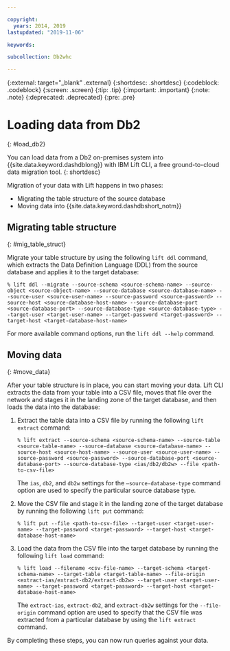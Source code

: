 ```yaml
---

copyright:
  years: 2014, 2019
lastupdated: "2019-11-06"

keywords:

subcollection: Db2whc

---
```


<!-- Attribute definitions --> 
{:external: target="_blank" .external}
{:shortdesc: .shortdesc}
{:codeblock: .codeblock}
{:screen: .screen}
{:tip: .tip}
{:important: .important}
{:note: .note}
{:deprecated: .deprecated}
{:pre: .pre}

# Loading data from Db2
{: #load_db2}

You can load data from a Db2 on-premises system into {{site.data.keyword.dashdblong}} with IBM Lift CLI, a free ground-to-cloud data migration tool.
{: shortdesc}

Migration of your data with Lift happens in two phases: 
- Migrating the table structure of the source database
- Moving data into {{site.data.keyword.dashdbshort_notm}} 

## Migrating table structure
{: #mig_table_struct}

Migrate your table structure by using the following `lift ddl` command, which extracts the Data Definition Language (DDL) from the source database and applies it to the target database:

```
% lift ddl --migrate --source-schema <source-schema-name> --source-object <source-object-name> --source-database <source-database-name> --source-user <source-user-name> --source-password <source-password> --source-host <source-database-host-name> --source-database-port <source-database-port> --source-database-type <source-database-type> --target-user <target-user-name> --target-password <target-password> --target-host <target-database-host-name>
```

For more available command options, run the `lift ddl --help` command.

## Moving data
{: #move_data}

After your table structure is in place, you can start moving your data. Lift CLI extracts the data from your table into a CSV file, moves that file over the network and stages it in the landing zone of the target database, and then loads the data into the database:

1. Extract the table data into a CSV file by running the following `lift extract` command:

   ```
   % lift extract --source-schema <source-schema-name> --source-table <source-table-name> --source-database <source-database-name> --source-host <source-host-name> --source-user <source-user-name> --source-password <source-password> --source-database-port <source-database-port> --source-database-type <ias/db2/db2w> --file <path-to-csv-file>
   ```

   The `ias`, `db2`, and `db2w` settings for the `–source-database-type` command option are used to specify the particular source database type.

2. Move the CSV file and stage it in the landing zone of the target database by running the following `lift put` command:

   ```
   % lift put --file <path-to-csv-file> --target-user <target-user-name> --target-password <target-password> --target-host <target-database-host-name>
   ```

3. Load the data from the CSV file into the target database by running the following `lift load` command:

   ```
   % lift load --filename <csv-file-name> --target-schema <target-schema-name> --target-table <target-table-name> --file-origin <extract-ias/extract-db2/extract-db2w> --target-user <target-user-name> --target-password <target-password> --target-host <target-database-host-name>
   ```

   The `extract-ias`, `extract-db2`, and `extract-db2w` settings for the `--file-origin` command option are used to specify that the CSV file was extracted from a particular database by using the `lift extract` command.

By completing these steps, you can now run queries against your data.

